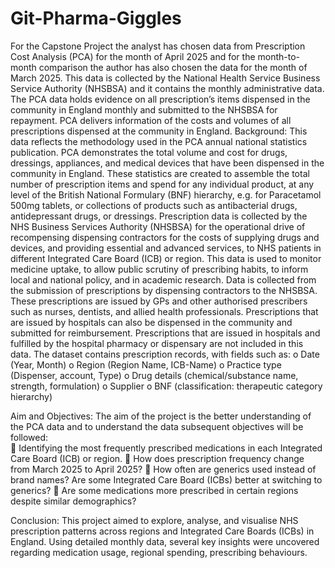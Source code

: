 # Git-Pharma-Giggles
For the Capstone Project the analyst has chosen data from Prescription Cost Analysis (PCA) for the month of April 2025 and for the month-to-month comparison the author has also chosen the data for the month of March 2025.  This data is collected by the National Health Service Business Service Authority (NHSBSA) and it contains the monthly administrative data. The PCA data holds evidence on all prescription’s items dispensed in the community in England monthly and submitted to the NHSBSA for repayment. PCA delivers information of the costs and volumes of all prescriptions dispensed at the community in England. 
Background:
This data reflects the methodology used in the PCA annual national statistics publication. PCA demonstrates the total volume and cost for drugs, dressings, appliances, and medical devices that have been dispensed in the community in England. These statistics are created to assemble the total number of prescription items and spend for any individual product, at any level of the British National Formulary (BNF) hierarchy, e.g. for Paracetamol 500mg tablets, or collections of products such as antibacterial drugs, antidepressant drugs, or dressings.
Prescription data is collected by the NHS Business Services Authority (NHSBSA) for the operational drive of recompensing dispensing contractors for the costs of supplying drugs and devices, and providing essential and advanced services, to NHS patients in different Integrated Care Board (ICB) or region. This data is used to monitor medicine uptake, to allow public scrutiny of prescribing habits, to inform local and national policy, and in academic research.
Data is collected from the submission of prescriptions by dispensing contractors to the NHSBSA. These prescriptions are issued by GPs and other authorised prescribers such as nurses, dentists, and allied health professionals. Prescriptions that are issued by hospitals can also be dispensed in the community and submitted for reimbursement. Prescriptions that are issued in hospitals and fulfilled by the hospital pharmacy or dispensary are not included in this data.
The dataset contains prescription records, with fields such as:
o	Date (Year, Month)
o	Region (Region Name, ICB-Name)
o	Practice type (Dispenser, account, Type)
o	Drug details (chemical/substance name, strength, formulation)
o	Supplier
o	BNF (classification: therapeutic category hierarchy)

Aim and Objectives:
The aim of the project is the better understanding of the PCA data and to understand the data subsequent objectives will be followed:  
	Identifying the most frequently prescribed medications in each Integrated Care Board (ICB) or region.
	How does prescription frequency change from March 2025 to April 2025?
	How often are generics used instead of brand names? Are some Integrated Care Board (ICBs) better at switching to generics?
	Are some medications more prescribed in certain regions despite similar demographics?

Conclusion: This project aimed to explore, analyse, and visualise NHS prescription patterns across regions and Integrated Care Boards (ICBs) in England. Using detailed monthly data, several key insights were uncovered regarding medication usage, regional spending, prescribing behaviours.
